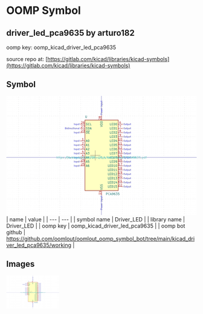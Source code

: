 # OOMP Symbol  
## driver_led_pca9635  by arturo182  
  
oomp key: oomp_kicad_driver_led_pca9635  
  
source repo at: [https://gitlab.com/kicad/libraries/kicad-symbols](https://gitlab.com/kicad/libraries/kicad-symbols)  
## Symbol  
  
[![working.png](working_600.png)](working.png)  
| name | value | 
| --- | --- | 
| symbol name | Driver_LED | 
| library name | Driver_LED | 
| oomp key | oomp_kicad_driver_led_pca9635 | 
| oomp bot github | https://github.com/oomlout/oomlout_oomp_symbol_bot/tree/main/kicad_driver_led_pca9635/working | 
## Images  
  
[![working.png](working_140.png)](working.png)  
